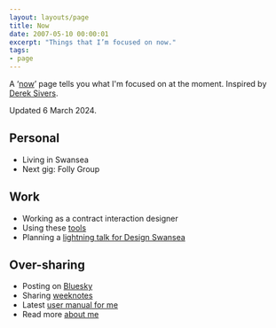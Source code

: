 ```yaml
---
layout: layouts/page
title: Now
date: 2007-05-10 00:00:01
excerpt: "Things that I’m focused on now."
tags:
- page
---
```


A ‘[now](https://nownownow.com/about)’ page tells you what I'm focused on at the moment. Inspired by [Derek Sivers](https://sive.rs/).

Updated 6 March 2024.

## Personal

- Living in Swansea
- Next gig: Folly Group

## Work

- Working as a contract interaction designer
- Using these [tools](/blog/my-interaction-design-tools-version-3/)
- Planning a [lightning talk for Design Swansea](/blog/3-interaction-design-things/)


## Over-sharing

- Posting on [Bluesky](https://bsky.app/profile/benjystanton.bsky.social)
- Sharing [weeknotes](/blog/category/weeknotes)
- Latest [user manual for me](/blog/a-user-manual-for-me-version-3/)
- Read more [about me](/about)